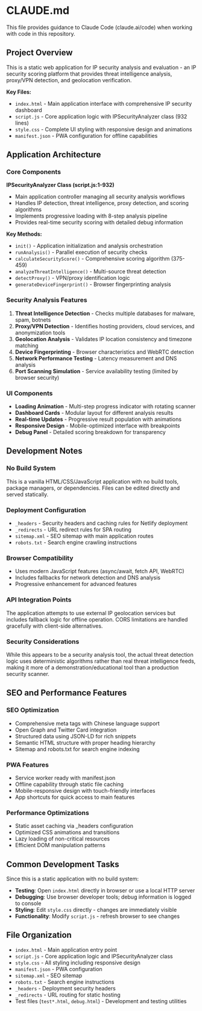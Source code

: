 # CLAUDE.md

This file provides guidance to Claude Code (claude.ai/code) when working with code in this repository.

## Project Overview

This is a static web application for IP security analysis and evaluation - an IP security scoring platform that provides threat intelligence analysis, proxy/VPN detection, and geolocation verification.

**Key Files:**
- `index.html` - Main application interface with comprehensive IP security dashboard
- `script.js` - Core application logic with IPSecurityAnalyzer class (932 lines)
- `style.css` - Complete UI styling with responsive design and animations
- `manifest.json` - PWA configuration for offline capabilities

## Application Architecture

### Core Components

**IPSecurityAnalyzer Class (script.js:1-932)**
- Main application controller managing all security analysis workflows
- Handles IP detection, threat intelligence, proxy detection, and scoring algorithms
- Implements progressive loading with 8-step analysis pipeline
- Provides real-time security scoring with detailed debug information

**Key Methods:**
- `init()` - Application initialization and analysis orchestration
- `runAnalysis()` - Parallel execution of security checks
- `calculateSecurityScore()` - Comprehensive scoring algorithm (375-459)
- `analyzeThreatIntelligence()` - Multi-source threat detection
- `detectProxy()` - VPN/proxy identification logic
- `generateDeviceFingerprint()` - Browser fingerprinting analysis

### Security Analysis Features

1. **Threat Intelligence Detection** - Checks multiple databases for malware, spam, botnets
2. **Proxy/VPN Detection** - Identifies hosting providers, cloud services, and anonymization tools
3. **Geolocation Analysis** - Validates IP location consistency and timezone matching
4. **Device Fingerprinting** - Browser characteristics and WebRTC detection
5. **Network Performance Testing** - Latency measurement and DNS analysis
6. **Port Scanning Simulation** - Service availability testing (limited by browser security)

### UI Components

- **Loading Animation** - Multi-step progress indicator with rotating scanner
- **Dashboard Cards** - Modular layout for different analysis results
- **Real-time Updates** - Progressive result population with animations
- **Responsive Design** - Mobile-optimized interface with breakpoints
- **Debug Panel** - Detailed scoring breakdown for transparency

## Development Notes

### No Build System
This is a vanilla HTML/CSS/JavaScript application with no build tools, package managers, or dependencies. Files can be edited directly and served statically.

### Deployment Configuration
- `_headers` - Security headers and caching rules for Netlify deployment
- `_redirects` - URL redirect rules for SPA routing
- `sitemap.xml` - SEO sitemap with main application routes
- `robots.txt` - Search engine crawling instructions

### Browser Compatibility
- Uses modern JavaScript features (async/await, fetch API, WebRTC)
- Includes fallbacks for network detection and DNS analysis
- Progressive enhancement for advanced features

### API Integration Points
The application attempts to use external IP geolocation services but includes fallback logic for offline operation. CORS limitations are handled gracefully with client-side alternatives.

### Security Considerations
While this appears to be a security analysis tool, the actual threat detection logic uses deterministic algorithms rather than real threat intelligence feeds, making it more of a demonstration/educational tool than a production security scanner.

## SEO and Performance Features

### SEO Optimization
- Comprehensive meta tags with Chinese language support
- Open Graph and Twitter Card integration
- Structured data using JSON-LD for rich snippets
- Semantic HTML structure with proper heading hierarchy
- Sitemap and robots.txt for search engine indexing

### PWA Features
- Service worker ready with manifest.json
- Offline capability through static file caching
- Mobile-responsive design with touch-friendly interfaces
- App shortcuts for quick access to main features

### Performance Optimizations
- Static asset caching via _headers configuration
- Optimized CSS animations and transitions
- Lazy loading of non-critical resources
- Efficient DOM manipulation patterns

## Common Development Tasks

Since this is a static application with no build system:
- **Testing**: Open `index.html` directly in browser or use a local HTTP server
- **Debugging**: Use browser developer tools; debug information is logged to console
- **Styling**: Edit `style.css` directly - changes are immediately visible
- **Functionality**: Modify `script.js` - refresh browser to see changes

## File Organization

- `index.html` - Main application entry point
- `script.js` - Core application logic and IPSecurityAnalyzer class
- `style.css` - All styling including responsive design
- `manifest.json` - PWA configuration
- `sitemap.xml` - SEO sitemap
- `robots.txt` - Search engine instructions
- `_headers` - Deployment security headers
- `_redirects` - URL routing for static hosting
- Test files (`test*.html`, `debug.html`) - Development and testing utilities